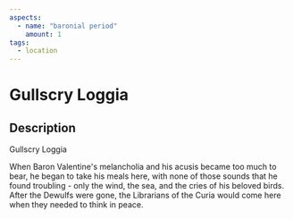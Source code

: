 ```yaml
---
aspects: 
  - name: "baronial period"
    amount: 1
tags:
  - location
---
```


# Gullscry Loggia

## Description
Gullscry Loggia

When Baron Valentine's melancholia and his acusis became too much to bear, he began to take his meals here, with none of those sounds that he found troubling - only the wind, the sea, and the cries of his beloved birds. After the Dewulfs were gone, the Librarians of the Curia would come here when they needed to think in peace.